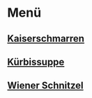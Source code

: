 # Menü

## [Kaiserschmarren](rezepte/süßspeisen/kaiserschmarren.md)

## [Kürbissuppe](rezepte/suppen/kürbissuppe.md)

## [Wiener Schnitzel](rezepte/fleisch/wiener-schnitzel.md)
